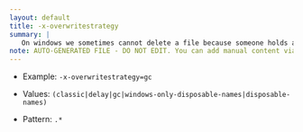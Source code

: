 ```yaml
---
layout: default
title: -x-overwritestrategy
summary: |
   On windows we sometimes cannot delete a file because someone holds a lock in our or another process. So if we set the -overwritestrategy flag we use an avoiding strategy.
note: AUTO-GENERATED FILE - DO NOT EDIT. You can add manual content via same filename in ext folder. 
---
```


- Example: `-x-overwritestrategy=gc`

- Values: `(classic|delay|gc|windows-only-disposable-names|disposable-names)`

- Pattern: `.*`

